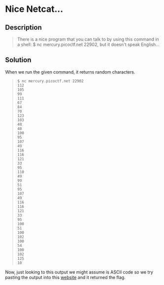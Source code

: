 # Nice Netcat...

## Description

> There is a nice program that you can talk to by using this command in a shell: $ nc mercury.picoctf.net 22902, but it doesn't speak English...

## Solution

When we run the given command, it returns random characters.

>     $ nc mercury.picoctf.net 22902
>     112 
>     105 
>     99 
>     111 
>     67 
>     84 
>     70 
>     123 
>     103 
>     48 
>     48 
>     100 
>     95 
>     107 
>     49 
>     116 
>     116 
>     121 
>     33 
>     95 
>     110 
>     49 
>     99 
>     51 
>     95 
>     107 
>     49 
>     116 
>     116 
>     121 
>     33 
>     95 
>     100 
>     51 
>     100 
>     102 
>     100 
>     54 
>     100 
>     102 
>     125 
>     10

Now, just looking to this output we might assume is ASCII code so we try pasting the output into this [website](https://www.duplichecker.com/ascii-to-text.php) and it returned the flag.
